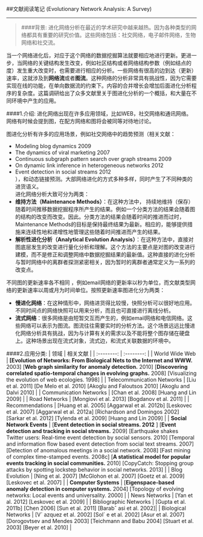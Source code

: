 ##文献阅读笔记 (Evolutionary Network Analysis: A Survey)

------

>####背景: 
进化网络分析在最近的学术研究中越来越热。因为各种类型的网络都具有重要的研究价值。这些网络包括：社交网络，电子邮件网络，生物网络和社交流。
>
当一个网络进化后，对应于这个网络的数据挖掘算法就要相应地进行更新。更进一步，当网络的关键结构发生改变，例如社区结构或者网络结构参数（例如结点的度）发生重大改变时，也需要进行相应的分析。一些网络有很高的边到达（更新）速率，这就涉及到**网络流**或者**图流**。这种网络的分析非常具有挑战性，因为它需要实现在线的功能，在单向数据流的约束下。内容的合并增长会增加后面进化分析程序的复杂度。这篇调研给出了众多文献里关于图进化分析的一个概括，和大量在不同环境中产生的应用。

####1.介绍:
进化网络出现在许多应用领域，比如WEB，社交网络和通讯网络。网络有时候会提到图，在配方网络和图将会被同等对待地讨论。

图进化分析有许多的应用场景，例如社交网络中的趋势预测（相关文献：
- Modeling blog dynamics 2009
- The dynamics of viral marketing 2007
- Continuous subgraph pattern search over graph streams 2009
- On dynamic link inference in heterogeneous networks 2012
-  Event detection in social streams 2012  
），和动态链接预测。大部网络进化的方式多种多样，同时产生了不同种类的进货语义。  
进化网络分析大致可分为两类：
- **维持方法（Maintenance Methods）**：在这种方法中， 持续地维持（保存）随着时间推移数据挖掘程序所产生的结果。例如一个分类方法的结果会随着图的结构的改变而改变。因此。分类方法的结果会随着时间的推进而过时，Maintenance Methods的目标是保持最终结果为最新。相应的，能够提供措施来连续性地和递增性地管理这些随着时间推进而产生的结果。
- **解析性进化分析（Analytical Evolution Analysis）**：在这种方法中，直接对图底层发生的改变进行量化分析和理解。这个方法的主要点是对图的改变进行建模，而不是修正和调整网络中数据挖掘结果的最新值。这种直接的进化分析与暂时网络中的离群者探测紧密相关，因为暂时的离群者通常定义为一系列的改变点。

不同图的更新速率各不相同 ，例如email网络的更新率以秒为单位，而文献类型网络的更新速率以周或月为时间单位。按照更新速率图进化分为两类：
- **慢进化网络**：在这种情形中，网络进货得比较慢，快照分析可以很好地应用。不同时间点的网络快照可以用来分析，而且也可直接进行离线分析。
- **流式网络**：很多网络是由短暂交互而产生的，例如email网络和电信网络。这些网络可以表示为图流。图流往往需要实时的分析方法。这个场景远远比慢进化网络分析具有挑战，因为与计算有关的需求以及不能将整个图存储在硬盘上。这种场景出现在流式对象，流式边，和流式关联数据的环境中。

####2.应用分类:
| 领域        |    相关文献 |
| :--------: | :--------: |
| World Wide Web    | **[Evolution of Networks: From Biological Nets to the Internet and WWW.** 2003] [**Web graph similarity for anomaly detection.** 2010] [**Discovering correlated spatio-temporal changes in evolving graphs.** 2008] [Visualizing the evolution of web ecologies. 1998]    |
| Telecommunication Networks | [Liu et al. 2011] [De Melo et al. 2010] [Akoglu and Faloutsos 2010] [Akoglu and Dalvi 2010] |
| Communication Networks | [Chan et al. 2008] [Huang and Lin 2009] |
| Road Networks | [Mongiovi et al. 2013] [Bogdanov et al. 2011] |
| Recommendations | [Huang et al. 2005] [Aggarwal et al. 2012b] [Leskovec et al. 2007] [Aggarwal et al. 2012a] [Richardson and Domingos 2002] [Sarkar et al. 2012] [Tylenda et al. 2009] [Huang and Lin 2009] |
| **Social Network Events** | [**Event detection in social streams. 2012** ] [**Event detection and tracking in social streams.** 2009] [Earthquake shakes Twitter users: Real-time event detection by social sensors. 2010] [Temporal and information flow based event detection from social text streams. 2007] [Detection of anomalous meetings in a social network. 2008] [Fast mining of complex time-stamped events. 2008c] [**A statistical model for popular events tracking in social communities.** 2010] [CopyCatch: Stopping group attacks by spotting lockstep behavior in social networks. 2013] |
| Blog Evolution | [Ning et al. 2007] [McGlohon et al. 2007] [Goetz et al. 2009] [Leskovec et al. 2007] |
| **Computer Systems** | [**Eigenspace-based anomaly detection in computer systems.** 2004] [Topology of evolving networks: Local events and universality. 2000] |
| News Networks | [Yan et al. 2012] [Leskovec et al. 2009] |
| Bibliographic Networks | [Gupta et al. 2011b] [Chen 2006] [Sun et al. 2011] [Barabˆ asi et al. 2002]|
| Biological Networks | [V´ azquez et al. 2002] [Sol´ e et al. 2002] [Asur et al. 2007] [Dorogovtsev and Mendes 2003] [Teichmann and Babu 2004] [Stuart et al. 2003] [Beyer et al. 2010] |